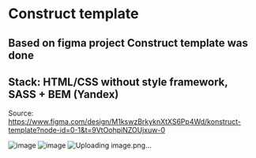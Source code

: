 # Construct template

## Based on figma project Construct template was done

## Stack: HTML/CSS without style framework, SASS + BEM (Yandex)

Source: https://www.figma.com/design/M1kswzBrkyknXtXS6Pp4Wd/konstruct-template?node-id=0-1&t=9VtOohpiNZOUjxuw-0

![image](https://github.com/user-attachments/assets/96d4b018-7445-4603-8783-03a80fb436e4)
![image](https://github.com/user-attachments/assets/59c04865-55ae-4eae-86b0-f3d73b2bca39)
![Uploading image.png…]()




